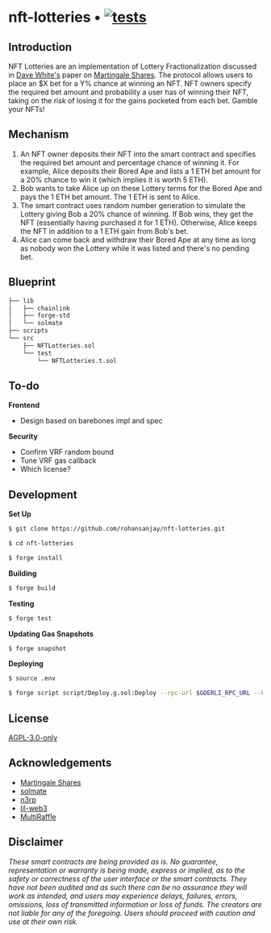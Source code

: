 # nft-lotteries • [![tests](https://github.com/rohansanjay/nft-lotteries/actions/workflows/tests.yml/badge.svg)](https://github.com/rohansanjay/nft-lotteries/actions/workflows/tests.yml)

## Introduction
NFT Lotteries are an implementation of Lottery Fractionalization discussed in [Dave White's](https://twitter.com/_Dave__White_) paper on [Martingale Shares](https://www.paradigm.xyz/2021/09/martingale-shares). The protocol allows users to place an $X bet for a Y% chance at winning an NFT. NFT owners specify the required bet amount and probability a user has of winning their NFT, taking on the risk of losing it for the gains pocketed from each bet. Gamble your NFTs!

## Mechanism

1. An NFT owner deposits their NFT into the smart contract and specifies the required bet amount and percentage chance of winning it. For example, Alice deposits their Bored Ape and lists a 1 ETH bet amount for a 20% chance to win it (which implies it is worth 5 ETH).
2. Bob wants to take Alice up on these Lottery terms for the Bored Ape and pays the 1 ETH bet amount. The 1 ETH is sent to Alice.
3. The smart contract uses random number generation to simulate the Lottery giving Bob a 20% chance of winning. If Bob wins, they get the NFT (essentially having purchased it for 1 ETH). Otherwise, Alice keeps the NFT in addition to a 1 ETH gain from Bob's bet.
4. Alice can come back and withdraw their Bored Ape at any time as long as nobody won the Lottery while it was listed and there's no pending bet.

## Blueprint
```bash
├── lib
│   ├── chainlink
│   ├── forge-std
│   └── solmate
├── scripts
└── src
    ├── NFTLotteries.sol
    └── test
        └── NFTLotteries.t.sol
```

## To-do

**Frontend**
- Design based on barebones impl and spec

**Security**
- Confirm VRF random bound
- Tune VRF gas callback
- Which license?
## Development

**Set Up**
```bash
$ git clone https://github.com/rohansanjay/nft-lotteries.git
```
```bash
$ cd nft-lotteries
```
```bash
$ forge install
```

**Building**
```bash
$ forge build
```

**Testing**
```bash
$ forge test
```

**Updating Gas Snapshots**
```bash
$ forge snapshot
```

**Deploying**
```bash
$ source .env
```
```bash
$ forge script script/Deploy.g.sol:Deploy --rpc-url $GOERLI_RPC_URL --broadcast --verify -vvvv
```

## License

[AGPL-3.0-only](https://github.com/rohansanjay/nft-lotteries/blob/main/LICENSE)

## Acknowledgements

- [Martingale Shares](https://www.paradigm.xyz/2021/09/martingale-shares)
- [solmate](https://github.com/Rari-Capital/solmate)
- [n3rp](https://github.com/GrantStenger/n3rp)
- [lil-web3](https://github.com/m1guelpf/lil-web3)
- [MultiRaffle](https://github.com/Anish-Agnihotri/MultiRaffle)

## Disclaimer

_These smart contracts are being provided as is. No guarantee, representation or warranty is being made, express or implied, as to the safety or correctness of the user interface or the smart contracts. They have not been audited and as such there can be no assurance they will work as intended, and users may experience delays, failures, errors, omissions, loss of transmitted information or loss of funds. The creators are not liable for any of the foregoing. Users should proceed with caution and use at their own risk._
